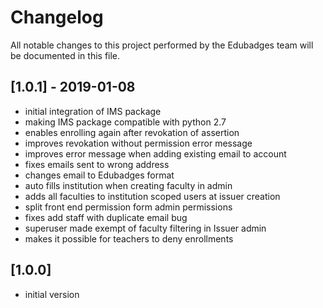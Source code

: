 # Changelog
All notable changes to this project performed by the Edubadges team will be documented in this file.


## [1.0.1] - 2019-01-08
 - initial integration of IMS package
 - making IMS package compatible with python 2.7
 - enables enrolling again after revokation of assertion
 - improves revokation without permission error message
 - improves error message when adding existing email to account
 - fixes emails sent to wrong address
 - changes email to Edubadges format
 - auto fills institution when creating faculty in admin
 - adds all faculties to institution scoped users at issuer creation
 - split front end permission form admin permissions
 - fixes add staff with duplicate email bug
 - superuser made exempt of faculty filtering in Issuer admin
 - makes it possible for teachers to deny enrollments


## [1.0.0]

 - initial version
